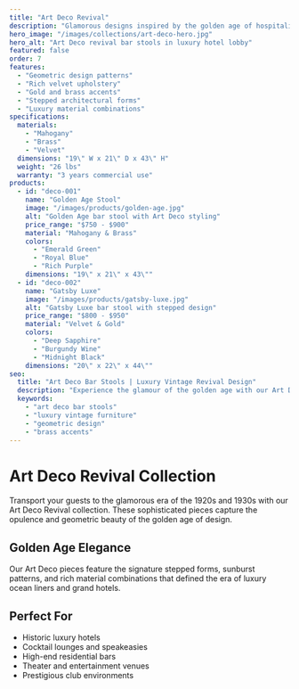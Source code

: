 ```yaml
---
title: "Art Deco Revival"
description: "Glamorous designs inspired by the golden age of hospitality, featuring geometric patterns, rich materials, and opulent details."
hero_image: "/images/collections/art-deco-hero.jpg"
hero_alt: "Art Deco revival bar stools in luxury hotel lobby"
featured: false
order: 7
features:
  - "Geometric design patterns"
  - "Rich velvet upholstery"
  - "Gold and brass accents"
  - "Stepped architectural forms"
  - "Luxury material combinations"
specifications:
  materials:
    - "Mahogany"
    - "Brass"
    - "Velvet"
  dimensions: "19\" W x 21\" D x 43\" H"
  weight: "26 lbs"
  warranty: "3 years commercial use"
products:
  - id: "deco-001"
    name: "Golden Age Stool"
    image: "/images/products/golden-age.jpg"
    alt: "Golden Age bar stool with Art Deco styling"
    price_range: "$750 - $900"
    material: "Mahogany & Brass"
    colors:
      - "Emerald Green"
      - "Royal Blue"
      - "Rich Purple"
    dimensions: "19\" x 21\" x 43\""
  - id: "deco-002"
    name: "Gatsby Luxe"
    image: "/images/products/gatsby-luxe.jpg"
    alt: "Gatsby Luxe bar stool with stepped design"
    price_range: "$800 - $950"
    material: "Velvet & Gold"
    colors:
      - "Deep Sapphire"
      - "Burgundy Wine"
      - "Midnight Black"
    dimensions: "20\" x 22\" x 44\""
seo:
  title: "Art Deco Bar Stools | Luxury Vintage Revival Design"
  description: "Experience the glamour of the golden age with our Art Deco revival bar stools. Geometric patterns and luxury materials for prestigious venues."
  keywords:
    - "art deco bar stools"
    - "luxury vintage furniture"
    - "geometric design"
    - "brass accents"
---
```


# Art Deco Revival Collection

Transport your guests to the glamorous era of the 1920s and 1930s with our Art Deco Revival collection. These sophisticated pieces capture the opulence and geometric beauty of the golden age of design.

## Golden Age Elegance

Our Art Deco pieces feature the signature stepped forms, sunburst patterns, and rich material combinations that defined the era of luxury ocean liners and grand hotels.

## Perfect For

- Historic luxury hotels
- Cocktail lounges and speakeasies
- High-end residential bars
- Theater and entertainment venues
- Prestigious club environments 
